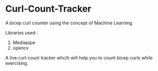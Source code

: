 # Curl-Count-Tracker
A bicep curl counter using the concept of Machine Learning

Libraries used :
  1. Mediapipe
  2. opencv

A live curl count tracker whcih will help you to count bicep curls while exercising.
